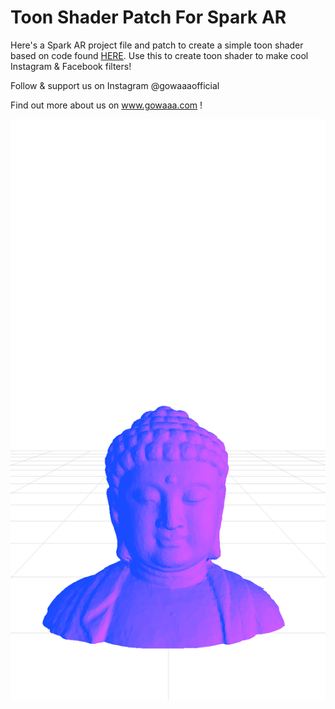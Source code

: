 # Toon Shader Patch For Spark AR

Here's a Spark AR project file and patch to create a simple toon shader based on code found [HERE](https://www.lighthouse3d.com/tutorials/glsl-12-tutorial/toon-shader-version-ii/). Use this to create toon shader to make cool Instagram & Facebook filters!

Follow & support us on Instagram @gowaaaofficial

Find out more about us on www.gowaaa.com !

![image](.\toonshader.png)

